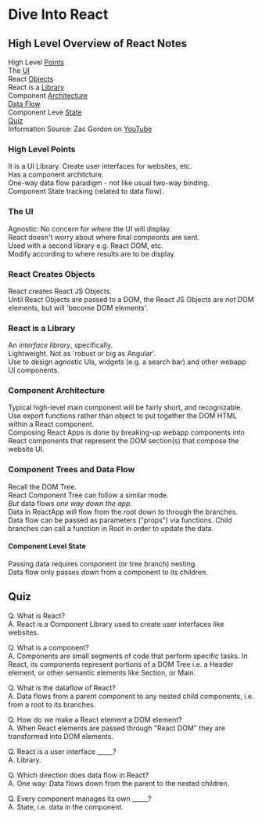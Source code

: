 # Dive Into React

## High Level Overview of React Notes

High Level [Points](#high-level-points)  
The [UI](#the-ui)  
React [Objects](#react-creates-objects)  
React is a [Library](#react-is-a-library)  
Component [Architecture](#component-architecture)  
[Data Flow](#component-trees-and-data-flow)  
Component Leve [State](#component-level-state)  
[Quiz](#quiz)  
Information Source: Zac Gordon on [YouTube](https://www.youtube.com/watch?v=FRjlF74_EZk&ab_channel=ZacGordon)  

### High Level Points

It is a UI Library. Create user interfaces for websites, etc.  
Has a component architcture.  
One-way data flow paradigm - not like usual two-way binding.  
Component State tracking (related to data flow).  

### The UI

Agnostic: No concern for *where* the UI will display.  
React doesn't worry about where final compeonts are sent.  
Used with a second library e.g. React DOM, etc.  
Modify according to where results are to be display.  

### React Creates Objects

React creates React JS Objects.  
Until React Objects are passed to a DOM, the React JS Objects are *not* DOM elements, but will 'become DOM elements'.  

### React is a Library

An *interface library*, specifically.  
Lightweight. Not as 'robust or big as Angular'.  
Use to design agnostic UIs, widgets (e.g. a search bar) and other webapp UI components.  

### Component Architecture

Typical high-level main component will be fairly short, and recognizable.  
Use export functions rather than object to put together the DOM HTML within a React component.  
Composing React Apps is done by breaking-up webapp components into React components that represent the DOM section(s) that compose the website UI.  

### Component Trees and Data Flow

Recall the DOM Tree.  
React Component Tree can follow a similar mode.  
*But* data flows *one way down the app*.  
Data in ReactApp will flow from the root down to through the branches.  
Data flow can be passed as parameters ("props") via functions.
Child branches can call a function in Root in order to update the data.

#### Component Level State

Passing data requires component (or tree branch) nesting.  
Data flow only passes *down* from a component to its children.  

## Quiz

Q. What is React?  
A. React is a Component Library used to create user interfaces like websites.  

Q. What is a component?  
A. Components are small segments of code that perform specific tasks. In React, its components represent portions of a DOM Tree i.e. a Header element, or other semantic elements like Section, or Main.  

Q. What is the dataflow of React?  
A. Data flows from a parent component to any nested child components, i.e. from a root to its branches.  

Q. How do we make a React element a DOM element?  
A. When React elements are passed through "React DOM" they are transformed into DOM elements.  

Q. React is a user interface _____?  
A. Library.  

Q. Which direction does data flow in React?  
A. One way: Data flows down from the parent to the nested children.  

Q. Every component manages its own _____?  
A. State, i.e. data in the component.  
